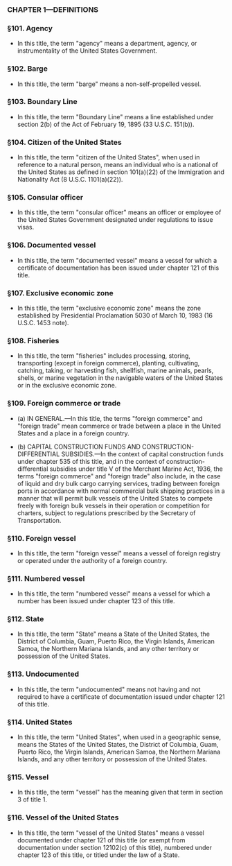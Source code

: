 ### **CHAPTER 1—DEFINITIONS**

### §101. Agency
* In this title, the term "agency" means a department, agency, or instrumentality of the United States Government.

### §102. Barge
* In this title, the term "barge" means a non-self-propelled vessel.

### §103. Boundary Line
* In this title, the term "Boundary Line" means a line established under section 2(b) of the Act of February 19, 1895 (33 U.S.C. 151(b)).

### §104. Citizen of the United States
* In this title, the term "citizen of the United States", when used in reference to a natural person, means an individual who is a national of the United States as defined in section 101(a)(22) of the Immigration and Nationality Act (8 U.S.C. 1101(a)(22)).

### §105. Consular officer
* In this title, the term "consular officer" means an officer or employee of the United States Government designated under regulations to issue visas.

### §106. Documented vessel
* In this title, the term "documented vessel" means a vessel for which a certificate of documentation has been issued under chapter 121 of this title.

### §107. Exclusive economic zone
* In this title, the term "exclusive economic zone" means the zone established by Presidential Proclamation 5030 of March 10, 1983 (16 U.S.C. 1453 note).

### §108. Fisheries
* In this title, the term "fisheries" includes processing, storing, transporting (except in foreign commerce), planting, cultivating, catching, taking, or harvesting fish, shellfish, marine animals, pearls, shells, or marine vegetation in the navigable waters of the United States or in the exclusive economic zone.

### §109. Foreign commerce or trade
* (a) IN GENERAL.—In this title, the terms "foreign commerce" and "foreign trade" mean commerce or trade between a place in the United States and a place in a foreign country.

* (b) CAPITAL CONSTRUCTION FUNDS AND CONSTRUCTION-DIFFERENTIAL SUBSIDIES.—In the context of capital construction funds under chapter 535 of this title, and in the context of construction-differential subsidies under title V of the Merchant Marine Act, 1936, the terms "foreign commerce" and "foreign trade" also include, in the case of liquid and dry bulk cargo carrying services, trading between foreign ports in accordance with normal commercial bulk shipping practices in a manner that will permit bulk vessels of the United States to compete freely with foreign bulk vessels in their operation or competition for charters, subject to regulations prescribed by the Secretary of Transportation.

### §110. Foreign vessel
* In this title, the term "foreign vessel" means a vessel of foreign registry or operated under the authority of a foreign country.

### §111. Numbered vessel
* In this title, the term "numbered vessel" means a vessel for which a number has been issued under chapter 123 of this title.

### §112. State
* In this title, the term "State" means a State of the United States, the District of Columbia, Guam, Puerto Rico, the Virgin Islands, American Samoa, the Northern Mariana Islands, and any other territory or possession of the United States.

### §113. Undocumented
* In this title, the term "undocumented" means not having and not required to have a certificate of documentation issued under chapter 121 of this title.

### §114. United States
* In this title, the term "United States", when used in a geographic sense, means the States of the United States, the District of Columbia, Guam, Puerto Rico, the Virgin Islands, American Samoa, the Northern Mariana Islands, and any other territory or possession of the United States.

### §115. Vessel
* In this title, the term "vessel" has the meaning given that term in section 3 of title 1.

### §116. Vessel of the United States
* In this title, the term "vessel of the United States" means a vessel documented under chapter 121 of this title (or exempt from documentation under section 12102(c) of this title), numbered under chapter 123 of this title, or titled under the law of a State.